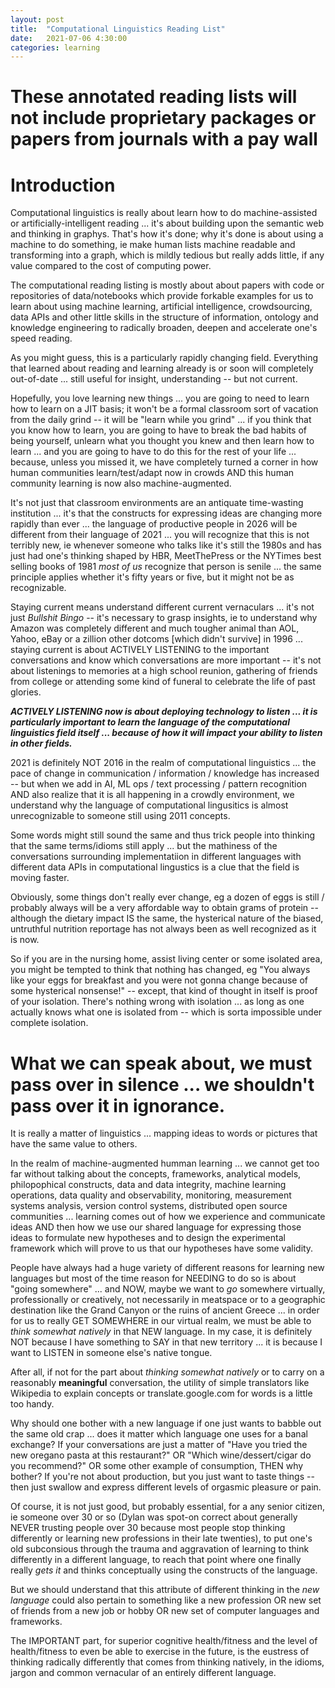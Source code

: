 ```yaml
---
layout: post
title:  "Computational Linguistics Reading List"
date:   2021-07-06 4:30:00
categories: learning
---
```



# These annotated reading lists will not include proprietary packages or papers from journals with a pay wall 

# Introduction

Computational linguistics is really about learn how to do machine-assisted or artificially-intelligent reading ... it's about building upon the semantic web and thinking in graphys. That's how it's done; why it's done is about using a machine to do something, ie make human lists machine readable and transforming into a graph, which is mildly tedious but really adds little, if any value compared to the cost of computing power. 

The computational reading listing is mostly about about papers with code or repositories of data/notebooks which provide forkable examples for us to learn about using machine learning, artificial intelligence, crowdsourcing, data APIs and other little skills in the structure of information, ontology and knowledge engineering to radically broaden, deepen and accelerate one's speed reading.

As you might guess, this is a particularly rapidly changing field. Everything that learned about reading and learning already is or soon will completely out-of-date ... still useful for insight, understanding -- but not current. 

Hopefully, you love learning new things ... you are going to need to learn how to learn on a JIT basis; it won't be a formal classroom sort of vacation from the daily grind -- it will be "learn while you grind" ... if you think that you know how to learn, you are going to have to break the bad habits of being yourself, unlearn what you thought you knew and then learn how to learn ... and you are going to have to do this for the rest of your life ... because, unless you missed it, we have completely turned a corner in how human communities learn/test/adapt now in crowds AND this human community learning is now also machine-augmented.  

It's not just that classroom environments are an antiquate time-wasting institution ... it's that the constructs for expressing ideas are changing more rapidly than ever ... the language of productive people in 2026 will be different from their language of 2021 ... you will recognize that this is not terribly new, ie whenever someone who talks like it's still the 1980s and has just had one's thinking shaped by HBR, MeetThePress or the NYTimes best selling books of 1981 *most of us* recognize that person is senile ... the same principle applies whether it's fifty years or five, but it might not be as recognizable.  

Staying current means understand different current vernaculars ... it's not just *Bullshit Bingo* -- it's necessary to grasp insights, ie to understand why Amazon was completely different and much tougher animal than AOL, Yahoo, eBay or a zillion other dotcoms [which didn't survive] in 1996 ... staying current is about ACTIVELY LISTENING to the important conversations and know which conversations are more important -- it's not about listenings to memories at a high school reunion, gathering of friends from college or attending some kind of funeral to celebrate the life of past glories. 

***ACTIVELY LISTENING now is about deploying technology to listen ... it is particularly important to learn the language of the computational linguistics field itself ... because of how it will impact your ability to listen in other fields.***  

2021 is definitely NOT 2016 in the realm of computational linguistics ... the pace of change in communication / information / knowledge has increased -- but when we add in AI, ML ops / text processing / pattern recognition AND also realize that it is all happening in a crowdly environment, we understand why the language of computational lingusitics is almost unrecognizable to someone still using 2011 concepts.  

Some words might still sound the same and thus trick people into thinking that the same terms/idioms still apply ... but the mathiness of the conversations surrounding implementatiion in different languages with different data APIs in computational lingustics is a clue that the field is moving faster. 

Obviously, some things don't really ever change, eg a dozen of eggs is still / probably always will be a very affordable way to obtain grams of protein -- although the dietary impact IS the same, the hysterical nature of the biased, untruthful nutrition reportage has not always been as well recognized  as it is now. 

So if you are in the nursing home, assist living center or some isolated area, you might be tempted to think that nothing has changed, eg "You always like your eggs for breakfast and you were not gonna change because of some hysterical nonsense!" -- except, that kind of thought in itself is proof of your isolation. There's nothing wrong with isolation ... as long as one actually knows what one is isolated from -- which is sorta impossible under complete isolation.

# What we can speak about, we must pass over in silence ... we shouldn't pass over it in ignorance.

It is really a matter of linguistics ... mapping ideas to words or pictures that have the same value to others.  

In the realm of machine-augmented humman learning ... we cannot get too far without talking about the concepts, frameworks, analytical models, philopophical constructs, data and data integrity, machine learning operations, data quality and observability, monitoring, measurement systems analysis, version control systems, distributed open source communities ... learning comes out of how we experience and communicate ideas AND then how we use our shared language for expressing those ideas to formulate new hypotheses and to design the experimental framework which will prove to us that our hypotheses have some validity.

People have always had a huge variety of different reasons for learning new languages but most of the time reason for NEEDING to do so is about "going somewhere" ... and NOW, maybe we want to *go* somewhere virtually, professionally or creatively, not necessarily in meatspace or to a geographic destination like the Grand Canyon or the ruins of ancient Greece ... in order for us to really GET SOMEWHERE in our virtual realm, we must be able to *think somewhat natively* in that NEW language. In my case, it is definitely NOT because I have something to SAY in that new territory ... it is because I want to LISTEN in someone else's native tongue.  

After all, if not for the part about *thinking somewhat natively* or to carry on a reasonably **meaningful** conversation, the utility of simple translators like Wikipedia to explain concepts or translate.google.com for words is a little too handy.  

Why should one bother with a new language if one just wants to babble out the same old crap ... does it matter which language one uses for a banal exchange? If your conversations are just a matter of "Have you tried the new oregano pasta at this restaurant?" OR "Which wine/dessert/cigar do you recommend?" OR some other example of consumption, THEN why bother? If you're not about production, but you just want to taste things -- then just swallow and express different levels of orgasmic pleasure or pain.

Of course, it is not just good, but probably essential, for a any senior citizen, ie someone over 30 or so (Dylan was spot-on correct about generally NEVER trusting people over 30 because most people stop thinking differently or learning new professions in their late twenties), to put one's old subconsious through the trauma and aggravation of learning to think differently in a different language, to reach that point where one finally really *gets it* and thinks conceptually using the constructs of the language. 

But we should understand that this attribute of different thinking in the *new language* could also pertain to something like a new profession OR new set of friends from a new job or hobby OR new set of computer languages and frameworks. 

The IMPORTANT part, for superior cognitive health/fitness and the level of health/fitness to even be able to exercise in the future, is the eustress of thinking radically differently that comes from thinking natively, in the idioms, jargon and common vernacular of an entirely different language.